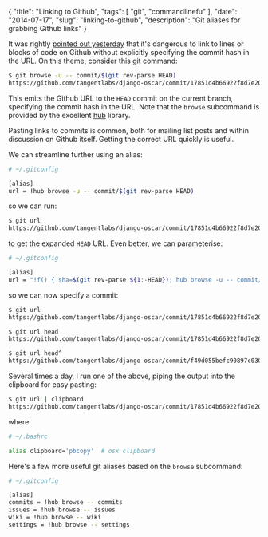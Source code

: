 {
    "title": "Linking to Github",
    "tags": [
        "git",
        "commandlinefu"
    ],
    "date": "2014-07-17",
    "slug": "linking-to-github",
    "description": "Git aliases for grabbing Github links"
}

It was rightly [pointed out
yesterday](http://andrew.yurisich.com/work/2014/07/16/dont-link-that-line-number/)
that it's dangerous to link to lines or blocks of code on Github without
explicitly specifying the commit hash in the URL. On this theme,
consider this git command:

``` bash
$ git browse -u -- commit/$(git rev-parse HEAD)
https://github.com/tangentlabs/django-oscar/commit/17851d4b66922f8d7e203e2b469040690c84a0db
```

This emits the Github URL to the `HEAD` commit on the current branch,
specifying the commit hash in the URL. Note that the `browse` subcommand
is provided by the excellent [hub](https://hub.github.com/) library.

Pasting links to commits is common, both for mailing list posts and
within discussion on Github itself. Getting the correct URL quickly is
useful.

We can streamline further using an alias:

``` bash
# ~/.gitconfig

[alias]
url = !hub browse -u -- commit/$(git rev-parse HEAD)
```

so we can run:

``` bash
$ git url
https://github.com/tangentlabs/django-oscar/commit/17851d4b66922f8d7e203e2b469040690c84a0db
```

to get the expanded `HEAD` URL. Even better, we can parameterise:

``` bash
# ~/.gitconfig

[alias]
url = "!f() { sha=$(git rev-parse ${1:-HEAD}); hub browse -u -- commit/$sha; }; f"
```

so we can now specify a commit:

``` bash
$ git url
https://github.com/tangentlabs/django-oscar/commit/17851d4b66922f8d7e203e2b469040690c84a0db

$ git url head
https://github.com/tangentlabs/django-oscar/commit/17851d4b66922f8d7e203e2b469040690c84a0db

$ git url head^
https://github.com/tangentlabs/django-oscar/commit/f49d055befc90897c030e0447a98d512cca4265b
```

Several times a day, I run one of the above, piping the output into the
clipboard for easy pasting:

``` bash
$ git url | clipboard
https://github.com/tangentlabs/django-oscar/commit/17851d4b66922f8d7e203e2b469040690c84a0db
```

where:

``` bash
# ~/.bashrc

alias clipboard='pbcopy'  # osx clipboard
```

Here's a few more useful git aliases based on the `browse` subcommand:

``` bash
# ~/.gitconfig

[alias]
commits = !hub browse -- commits
issues = !hub browse -- issues
wiki = !hub browse -- wiki
settings = !hub browse -- settings
```

